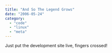 ```yaml
---
title: "And So The Legend Grows"
date: "2006-05-24"
category:
  - "code"
  - "linux"
  - "meta"
---
```


Just put the development site live, fingers crossed!
